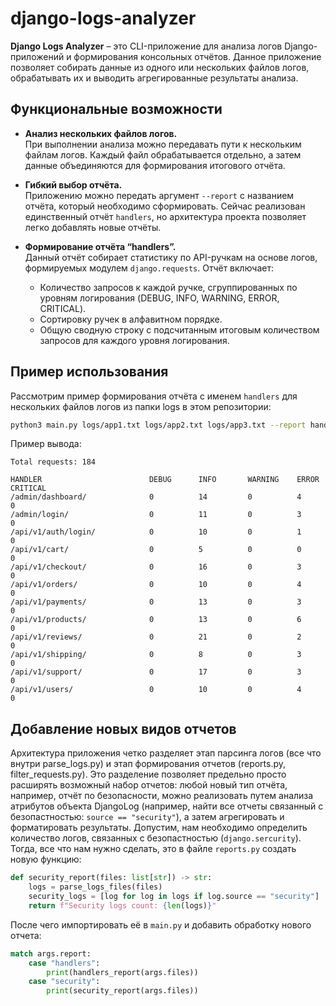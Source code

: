 # django-logs-analyzer

**Django Logs Analyzer** – это CLI-приложение для анализа логов Django-приложений и формирования консольных отчётов. Данное приложение позволяет собирать данные из одного или нескольких файлов логов, обрабатывать их и выводить агрегированные результаты анализа.

## Функциональные возможности

- **Анализ нескольких файлов логов.**  
  При выполнении анализа можно передавать пути к нескольким файлам логов. Каждый файл обрабатывается отдельно, а затем данные объединяются для формирования итогового отчёта.

- **Гибкий выбор отчёта.**  
  Приложению можно передать аргумент `--report` с названием отчёта, который необходимо сформировать. Сейчас реализован единственный отчёт `handlers`, но архитектура проекта позволяет легко добавлять новые отчёты.

- **Формирование отчёта “handlers”.**  
  Данный отчёт собирает статистику по API-ручкам на основе логов, формируемых модулем `django.requests`. Отчёт включает:
  - Количество запросов к каждой ручке, сгруппированных по уровням логирования (DEBUG, INFO, WARNING, ERROR, CRITICAL).
  - Сортировку ручек в алфавитном порядке.
  - Общую сводную строку с подсчитанным итоговым количеством запросов для каждого уровня логирования.

## Пример использования

Рассмотрим пример формирования отчёта с именем `handlers` для нескольких файлов логов из папки logs в этом репозитории:

```bash
python3 main.py logs/app1.txt logs/app2.txt logs/app3.txt --report handlers
```

Пример вывода:
```
Total requests: 184

HANDLER                        DEBUG      INFO       WARNING    ERROR      CRITICAL
/admin/dashboard/              0          14         0          4          0
/admin/login/                  0          11         0          3          0
/api/v1/auth/login/            0          10         0          1          0
/api/v1/cart/                  0          5          0          0          0
/api/v1/checkout/              0          16         0          3          0
/api/v1/orders/                0          10         0          4          0
/api/v1/payments/              0          13         0          3          0
/api/v1/products/              0          13         0          6          0
/api/v1/reviews/               0          21         0          2          0
/api/v1/shipping/              0          8          0          3          0
/api/v1/support/               0          17         0          3          0
/api/v1/users/                 0          10         0          4          0
```

## Добавление новых видов отчетов

Архитектура приложения четко разделяет этап парсинга логов (все что внутри parse_logs.py) и этап формирования отчетов (reports.py, filter_requests.py).
Это разделение позволяет предельно просто расширять возможный набор отчетов: любой новый тип отчёта, например, отчёт по безопасности, можно реализовать путем анализа атрибутов объекта DjangoLog (например, найти все отчеты связанный с безопастностью: `source == "security"`), а затем агрегировать и форматировать результаты. Допустим, нам необходимо определить количество логов, связанных с безопастностью (`django.sercurity`). Тогда, все что нам нужно сделать, это в файле `reports.py` создать новую функцию:
```python
def security_report(files: list[str]) -> str:
    logs = parse_logs_files(files)
    security_logs = [log for log in logs if log.source == "security"]
    return f"Security logs count: {len(logs)}"
```
После чего импортировать её в `main.py` и добавить обработку нового отчета:
```python
match args.report:
    case "handlers":
        print(handlers_report(args.files))
    case "security":
        print(security_report(args.files))
```
